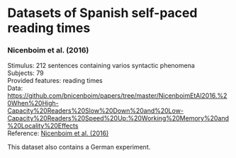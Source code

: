 # Datasets of Spanish self-paced reading times

### Nicenboim et al. (2016)
Stimulus: 212 sentences containing varios syntactic phenomena  
Subjects: 79  
Provided features: reading times  
Data: https://github.com/bnicenboim/papers/tree/master/NicenboimEtAl2016.%20When%20High-Capacity%20Readers%20Slow%20Down%20and%20Low-Capacity%20Readers%20Speed%20Up:%20Working%20Memory%20and%20Locality%20Effects  
Reference: [Nicenboim et al. (2016)](https://doi.org/10.3389/fpsyg.2016.00280)

This dataset also contains a German experiment.
